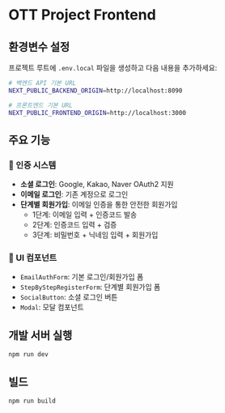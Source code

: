# OTT Project Frontend

## 환경변수 설정

프로젝트 루트에 `.env.local` 파일을 생성하고 다음 내용을 추가하세요:

```bash
# 백엔드 API 기본 URL
NEXT_PUBLIC_BACKEND_ORIGIN=http://localhost:8090

# 프론트엔드 기본 URL  
NEXT_PUBLIC_FRONTEND_ORIGIN=http://localhost:3000
```

## 주요 기능

### 🔐 인증 시스템
- **소셜 로그인**: Google, Kakao, Naver OAuth2 지원
- **이메일 로그인**: 기존 계정으로 로그인
- **단계별 회원가입**: 이메일 인증을 통한 안전한 회원가입
  - 1단계: 이메일 입력 + 인증코드 발송
  - 2단계: 인증코드 입력 + 검증
  - 3단계: 비밀번호 + 닉네임 입력 + 회원가입

### 📱 UI 컴포넌트
- `EmailAuthForm`: 기본 로그인/회원가입 폼
- `StepByStepRegisterForm`: 단계별 회원가입 폼
- `SocialButton`: 소셜 로그인 버튼
- `Modal`: 모달 컴포넌트

## 개발 서버 실행

```bash
npm run dev
```

## 빌드

```bash
npm run build
```

